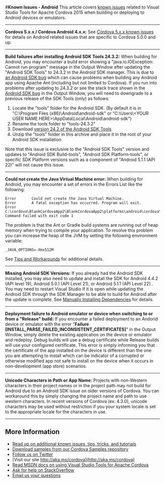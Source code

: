 #**Known Issues - Android**
This article covers [known issues](../Readme.md#knownissues) related to Visual Studio Tools for Apache Cordova 2015 when building or deploying to Android devices or emulators. 

----------
**Cordova 5.x.x / Cordova Android 4.x.x:** See [Cordova 5.x.x known issues](known-issues-cordova5.md) for details on Android related issues that are specific to Cordova 5.0.0 and up.

----------
**Build failures after installing Android SDK Tools 24.3.2:** When building for Android, you may encounter a build error showing a "java.io.IOException: Cannot run program" message in the Output Window after updating the "Android SDK Tools" to 24.3.2 in the Android SDK manager. This is due to [an Android SDK bug](https://code.google.com/p/android/issues/detail?id=176488) which can cause problems when building any Android app using Apache Ant (including but not limited to Cordova). If you run into problems after updating to 24.3.2 or see the stack trace shown in the [Android SDK bug](https://code.google.com/p/android/issues/detail?id=176488) in the Output Window, you will need to downgrade to a previous release of the SDK Tools (only) as follows:

1. Locate the "tools" folder for the Android SDK. (By default it is in "C:\Program Files (x86)\Android\android-sdk" or "C:\Users\\&lt;YOUR USER NAME HERE&gt;\AppData\Local\Android\android-sdk")
2. Rename the tools folder to "tools-24.3.2"
3. Download [version 24.2 of the Android SDK Tools](http://dl-ssl.google.com/android/repository/tools_r24.2-windows.zip)
4. Unzip the "tools" folder in this archive and place it in the root of your Android SDK installation

Note that this issue is exclusive to the "Android SDK Tools" version and updates to "Android SDK Build-tools", "Android SDK Platform-tools", or specific SDK Platform versions such as a component of "Android 5.1.1 (API 22)" will not cause this issue.

----------
**Could not create the Java Virtual Machine error:** When building for Android, you may encounter a set of errors in the Errors List like the following:

~~~~~~~~~~~~~
Error		Could not create the Java Virtual Machine.			
Error		A fatal exception has occurred. Program will exit.									
Error		C:\cordova\BlankCordovaApp2\BlankCordovaApp2\platforms\android\cordova\build.bat: Command failed with exit code 1
~~~~~~~~~~~~~

The problem is that the Ant or Gradle build systems are running out of heap memory when trying to compile your application. To resolve this problem you can increase the heap of the JVM by setting the following environment variable:

~~~~~~~~~~~~~~~~~~~~~~
_JAVA_OPTIONS=-Xmx512M
~~~~~~~~~~~~~~~~~~~~~~

See [Tips and Workarounds](../tips-and-workarounds/android/README.md#couldnotcreatevm) for additional details.

----------
**Missing Android SDK Versions:** If you already had the Android SDK installed, you may also need to update and install the SDK for Android 4.4.2 (API level 19), Android 5.0.1 (API Level 21), or Android 5.1.1 (API Level 22) . You may need to restart Visual Studio if it is open while updating the Android SDK through the SDK Manager to be able to build for Android after the update is complete. See [Manually Installing Dependencies](https://msdn.microsoft.com/en-us/library/dn757054.aspx#ThirdParty) for details.

----------
**Deployment failure to Android emulator or device when switching to or from a "Release" build:** If you encounter a failed deployment to an Andorid device or emulator with the error "**Failure [INSTALL_PARSE_FAILED_INCONSISTENT_CERTIFICATES]**" in the Output Window, simply delete the existing application on the device or emulator and redeploy. Debug builds will use a debug certificate while Release builds will use your configured certificate. This error is simply informing you that the certificate of the app installed on the device is different than the one you are attempting to install which can be indicator of a corrupted or otherwise modified app not safe to install on the device when it occurs in non-development (app store) scenarios.

----------
**Unicode Characters in Path or App Name:** Projects with non-Western characters in their project names or in the project path may not build for Android due to an Android SDK issue on older versions of Cordova. You can workaround this by simply changing the project name and path to use western characters. In recent versions of Cordova (ex: 4.3.0), unicode characters may be used without restriction if you your system locale is set to the appropriate locale for the characters in use.

----------
## More Information
* [Read up on additional known issues, tips, tricks, and tutorials](../Readme.md)
* [Download samples from our Cordova Samples repository](http://github.com/Microsoft/cordova-samples)
* [Follow us on Twitter](https://twitter.com/VSCordovaTools)
* [Visit our site http://aka.ms/cordova](http://aka.ms/cordova)
* [Read MSDN docs on using Visual Studio Tools for Apache Cordova](http://go.microsoft.com/fwlink/?LinkID=533794)
* [Ask for help on StackOverflow](http://stackoverflow.com/questions/tagged/visual-studio-cordova)
* [Email us your questions](mailto://multidevicehybridapp@microsoft.com)
